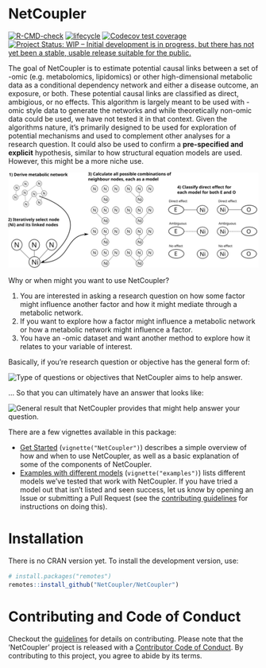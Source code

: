 
<!-- README.md is generated from README.Rmd. Please edit that file -->

# NetCoupler

<!-- badges: start -->

[![R-CMD-check](https://github.com/NetCoupler/NetCoupler/workflows/R-CMD-check/badge.svg)](https://github.com/NetCoupler/NetCoupler/actions)
[![lifecycle](https://img.shields.io/badge/lifecycle-experimental-orange.svg)](https://www.tidyverse.org/lifecycle/#experimental)
[![Codecov test
coverage](https://codecov.io/gh/NetCoupler/NetCoupler/branch/main/graph/badge.svg)](https://codecov.io/gh/NetCoupler/NetCoupler?branch=main)
[![Project Status: WIP – Initial development is in progress, but there
has not yet been a stable, usable release suitable for the
public.](https://www.repostatus.org/badges/latest/wip.svg)](https://www.repostatus.org/#wip)
<!-- badges: end -->

The goal of NetCoupler is to estimate potential causal links between a
set of -omic (e.g. metabolomics, lipidomics) or other high-dimensional
metabolic data as a conditional dependency network and either a disease
outcome, an exposure, or both. These potential causal links are
classified as direct, ambigious, or no effects. This algorithm is
largely meant to be used with -omic style data to generate the networks
and while theoretically non-omic data could be used, we have not tested
it in that context. Given the algorithms nature, it’s primarily designed
to be used for exploration of potential mechanisms and used to
complement other analyses for a research question. It could also be used
to confirm a **pre-specified and explicit** hypothesis, similar to how
structural equation models are used. However, this might be a more niche
use.

![Overview of the NetCoupler algorithm.](vignettes/algorithm.svg)

Why or when might you want to use NetCoupler?

1.  You are interested in asking a research question on how some factor
    might influence another factor and how it might mediate through a
    metabolic network.
2.  If you want to explore how a factor might influence a metabolic
    network or how a metabolic network might influence a factor.
3.  You have an -omic dataset and want another method to explore how it
    relates to your variable of interest.

Basically, if you’re research question or objective has the general form
of:

![Type of questions or objectives that NetCoupler aims to help
answer.](vignettes/aim-question.png)

… So that you can ultimately have an answer that looks like:

![General result that NetCoupler provides that might help answer your
question.](vignettes/aim-output.png)

There are a few vignettes available in this package:

-   [Get Started](vignette/NetCoupler.Rmd) (`vignette("NetCoupler")`)
    describes a simple overview of how and when to use NetCoupler, as
    well as a basic explanation of some of the components of NetCoupler.
-   [Examples with different models](vignettes/articles/examples.Rmd)
    (`vignette("examples")`) lists different models we’ve tested that
    work with NetCoupler. If you have tried a model out that isn’t
    listed and seen success, let us know by opening an Issue or
    submitting a Pull Request (see the [contributing
    guidelines](.github/CONTRIBUTING.md) for instructions on doing
    this). <!-- TODO: Add link to description vignette when its done -->

# Installation

There is no CRAN version yet. To install the development version, use:

``` r
# install.packages("remotes")
remotes::install_github("NetCoupler/NetCoupler")
```

# Contributing and Code of Conduct

Checkout the [guidelines](.github/CONTRIBUTING.md) for details on
contributing. Please note that the ‘NetCoupler’ project is released with
a [Contributor Code of Conduct](CODE_OF_CONDUCT.md). By contributing to
this project, you agree to abide by its terms.
